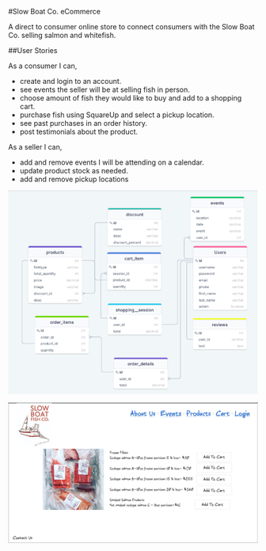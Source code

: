 #Slow Boat Co. eCommerce

A direct to consumer online store to connect consumers with the Slow Boat Co. selling salmon and whitefish.

##User Stories

As a consumer I can,
* create and login to an account.
* see events the seller will be at selling fish in person.
* choose amount of fish they would like to buy and add to a shopping cart.
* purchase fish using SquareUp and select a pickup location.
* see past purchases in an order history.
* post testimonials about the product.

As a seller I can,
* add and remove events I will be attending on a calendar.
* update product stock as needed.
* add and remove pickup locations

![ERD](public/slowboat-erd.png)


![Mockup](public/SlowBoat.png)
